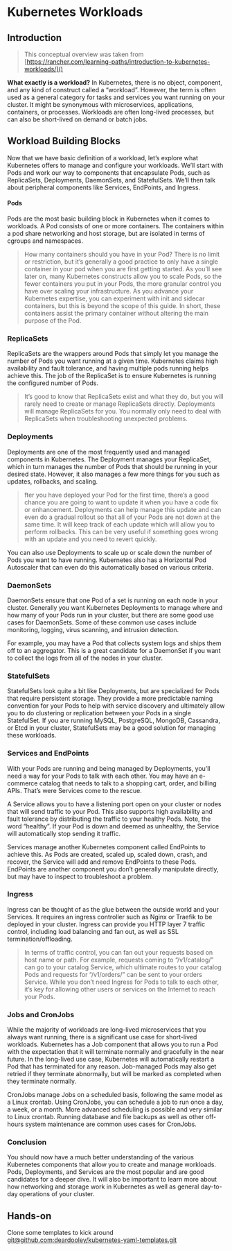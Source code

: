 # Kubernetes Workloads

## Introduction

> This conceptual overview was taken from [https://rancher.com/learning-paths/introduction-to-kubernetes-workloads/]()

**What exactly is a workload?** In Kubernetes, there is no object, component, and any kind of construct called a “workload”. However, the term is often used as a general category for tasks and services you want running on your cluster. It might be synonymous with microservices, applications, containers, or processes. Workloads are often long-lived processes, but can also be short-lived on demand or batch jobs.

## Workload Building Blocks
Now that we have basic definition of a workload, let’s explore what Kubernetes offers to manage and configure your workloads. We’ll start with Pods and work our way to components that encapsulate Pods, such as ReplicaSets, Deployments, DaemonSets, and StatefulSets. We’ll then talk about peripheral components like Services, EndPoints, and Ingress.

#### Pods
Pods are the most basic building block in Kubernetes when it comes to workloads. A Pod consists of one or more containers. The containers within a pod share networking and host storage, but are isolated in terms of cgroups and namespaces.

> How many containers should you have in your Pod? There is no limit or restriction, but it’s generally a good practice to only have a single container in your pod when you are first getting started. As you’ll see later on, many Kubernetes constructs allow you to scale Pods, so the fewer containers you put in your Pods, the more granular control you have over scaling your infrastructure. As you advance your Kubernetes expertise, you can experiment with init and sidecar containers, but this is beyond the scope of this guide. In short, these containers assist the primary container without altering the main purpose of the Pod.

### ReplicaSets
ReplicaSets are the wrappers around Pods that simply let you manage the number of Pods you want running at a given time. Kubernetes claims high availability and fault tolerance, and having multiple pods running helps achieve this. The job of the ReplicaSet is to ensure Kubernetes is running the configured number of Pods.

> It’s good to know that ReplicaSets exist and what they do, but you will rarely need to create or manage ReplicaSets directly. Deployments will manage ReplicaSets for you. You normally only need to deal with ReplicaSets when troubleshooting unexpected problems.

### Deployments
Deployments are one of the most frequently used and managed components in Kubernetes. The Deployment manages your ReplicaSet, which in turn manages the number of Pods that should be running in your desired state. However, it also manages a few more things for you such as updates, rollbacks, and scaling.

> fter you have deployed your Pod for the first time, there’s a good chance you are going to want to update it when you have a code fix or enhancement. Deployments can help manage this update and can even do a gradual rollout so that all of your Pods are not down at the same time. It will keep track of each update which will allow you to perform rollbacks. This can be very useful if something goes wrong with an update and you need to revert quickly.

You can also use Deployments to scale up or scale down the number of Pods you want to have running. Kubernetes also has a Horizontal Pod Autoscaler that can even do this automatically based on various criteria.

### DaemonSets
DaemonSets ensure that one Pod of a set is running on each node in your cluster. Generally you want Kubernetes Deployments to manage where and how many of your Pods run in your cluster, but there are some good use cases for DaemonSets. Some of these common use cases include monitoring, logging, virus scanning, and intrusion detection.

For example, you may have a Pod that collects system logs and ships them off to an aggregator. This is a great candidate for a DaemonSet if you want to collect the logs from all of the nodes in your cluster.

### StatefulSets
StatefulSets look quite a bit like Deployments, but are specialized for Pods that require persistent storage. They provide a more predictable naming convention for your Pods to help with service discovery and ultimately allow you to do clustering or replication between your Pods in a single StatefulSet. If you are running MySQL, PostgreSQL, MongoDB, Cassandra, or Etcd in your cluster, StatefulSets may be a good solution for managing these workloads.

### Services and EndPoints
With your Pods are running and being managed by Deployments, you’ll need a way for your Pods to talk with each other. You may have an e-commerce catalog that needs to talk to a shopping cart, order, and billing APIs. That’s were Services come to the rescue.

A Service allows you to have a listening port open on your cluster or nodes that will send traffic to your Pod. This also supports high availability and fault tolerance by distributing the traffic to your healthy Pods. Note, the word “healthy”. If your Pod is down and deemed as unhealthy, the Service will automatically stop sending it traffic.

Services manage another Kubernetes component called EndPoints to achieve this. As Pods are created, scaled up, scaled down, crash, and recover, the Service will add and remove EndPoints to these Pods. EndPoints are another component you don’t generally manipulate directly, but may have to inspect to troubleshoot a problem.

### Ingress
Ingress can be thought of as the glue between the outside world and your Services. It requires an ingress controller such as Nginx or Traefik to be deployed in your cluster. Ingress can provide you HTTP layer 7 traffic control, including load balancing and fan out, as well as SSL termination/offloading.

> In terms of traffic control, you can fan out your requests based on host name or path. For example, requests coming to “/v1/catalog/” can go to your catalog Service, which ultimate routes to your catalog Pods and requests for “/v1/orders/” can be sent to your orders Service. While you don’t need Ingress for Pods to talk to each other, it’s key for allowing other users or services on the Internet to reach your Pods.

### Jobs and CronJobs
While the majority of workloads are long-lived microservices that you always want running, there is a significant use case for short-lived workloads. Kubernetes has a Job component that allows you to run a Pod with the expectation that it will terminate normally and gracefully in the near future. In the long-lived use case, Kubernetes will automatically restart a Pod that has terminated for any reason. Job-managed Pods may also get retried if they terminate abnormally, but will be marked as completed when they terminate normally.

CronJobs manage Jobs on a scheduled basis, following the same model as a Linux crontab. Using CronJobs, you can schedule a job to run once a day, a week, or a month. More advanced scheduling is possible and very similar to Linux crontab. Running database and file backups as well as other off-hours system maintenance are common uses cases for CronJobs.

### Conclusion
You should now have a much better understanding of the various Kubernetes components that allow you to create and manage workloads. Pods, Deployments, and Services are the most popular and are good candidates for a deeper dive. It will also be important to learn more about how networking and storage work in Kubernetes as well as general day-to-day operations of your cluster.

## Hands-on 

Clone some templates to kick around [git@github.com:deardooley/kubernetes-yaml-templates.git]()